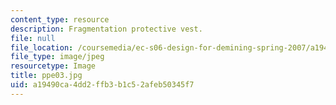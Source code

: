 ```yaml
---
content_type: resource
description: Fragmentation protective vest.
file: null
file_location: /coursemedia/ec-s06-design-for-demining-spring-2007/a19490ca4dd2ffb3b1c52afeb50345f7_ppe03.jpg
file_type: image/jpeg
resourcetype: Image
title: ppe03.jpg
uid: a19490ca-4dd2-ffb3-b1c5-2afeb50345f7
---
```

